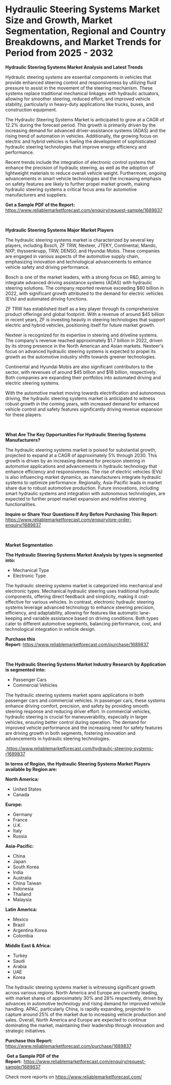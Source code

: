 <p><h1>Hydraulic Steering Systems Market Size and Growth, Market Segmentation, Regional and Country Breakdowns, and Market Trends for Period from 2025 -  2032</h1></p><p><strong>Hydraulic Steering Systems Market Analysis and Latest Trends</strong></p>
<p><p>Hydraulic steering systems are essential components in vehicles that provide enhanced steering control and responsiveness by utilizing fluid pressure to assist in the movement of the steering mechanism. These systems replace traditional mechanical linkages with hydraulic actuators, allowing for smoother steering, reduced effort, and improved vehicle stability, particularly in heavy-duty applications like trucks, buses, and construction equipment.</p><p>The Hydraulic Steering Systems Market is anticipated to grow at a CAGR of 12.2% during the forecast period. This growth is primarily driven by the increasing demand for advanced driver-assistance systems (ADAS) and the rising trend of automation in vehicles. Additionally, the growing focus on electric and hybrid vehicles is fueling the development of sophisticated hydraulic steering technologies that improve energy efficiency and performance.</p><p>Recent trends include the integration of electronic control systems that enhance the precision of hydraulic steering, as well as the adoption of lightweight materials to reduce overall vehicle weight. Furthermore, ongoing advancements in smart vehicle technologies and the increasing emphasis on safety features are likely to further propel market growth, making hydraulic steering systems a critical focus area for automotive manufacturers and suppliers.</p></p>
<p><strong>Get a Sample PDF of the Report:&nbsp;</strong> <a href="https://www.reliablemarketforecast.com/enquiry/request-sample/1689837?utm_campaign=1130&utm_medium=2&utm_source=Github&utm_content=ia&utm_term=07012025&utm_id=hydraulic-steering-systems">https://www.reliablemarketforecast.com/enquiry/request-sample/1689837</a></p>
<p>&nbsp;</p>
<p><strong>Hydraulic Steering Systems Major Market Players</strong></p>
<p><p>The hydraulic steering systems market is characterized by several key players, including Bosch, ZF TRW, Nexteer, JTEKY, Continental, Mando, NXP, thyssenkrupp, TRW, DENSO, and Hyundai Mobis. These companies are engaged in various aspects of the automotive supply chain, emphasizing innovation and technological advancements to enhance vehicle safety and driving performance.</p><p>Bosch is one of the market leaders, with a strong focus on R&D, aiming to integrate advanced driving assistance systems (ADAS) with hydraulic steering solutions. The company reported revenue exceeding $80 billion in 2022, with significant growth attributed to the demand for electric vehicles (EVs) and automated driving functions.</p><p>ZF TRW has established itself as a key player through its comprehensive product offerings and global footprint. With a revenue of around $45 billion in recent years, ZF is investing heavily in steering technologies that support electric and hybrid vehicles, positioning itself for future market growth.</p><p>Nexteer is recognized for its expertise in steering and driveline systems. The company's revenue reached approximately $1.7 billion in 2022, driven by its strong presence in the North American and Asian markets. Nexteer's focus on advanced hydraulic steering systems is expected to propel its growth as the automotive industry shifts towards greener technologies.</p><p>Continental and Hyundai Mobis are also significant contributors to the sector, with revenues of around $45 billion and $18 billion, respectively. Both companies are expanding their portfolios into automated driving and electric steering systems.</p><p>With the automotive market moving towards electrification and autonomous driving, the hydraulic steering systems market is anticipated to witness robust growth in the coming years, with increased demand for enhanced vehicle control and safety features significantly driving revenue expansion for these players.</p></p>
<p>&nbsp;</p>
<p><strong>What Are The Key Opportunities For Hydraulic Steering Systems Manufacturers?</strong></p>
<p><p>The hydraulic steering systems market is poised for substantial growth, projected to expand at a CAGR of approximately 5% through 2030. This growth is driven by an increasing demand for precision steering in automotive applications and advancements in hydraulic technology that enhance efficiency and responsiveness. The rise of electric vehicles (EVs) is also influencing market dynamics, as manufacturers integrate hydraulic systems to optimize performance. Regionally, Asia-Pacific leads in market share due to robust automotive production. Future innovations, including smart hydraulic systems and integration with autonomous technologies, are expected to further propel market expansion and redefine steering functionalities.</p></p>
<p><strong>Inquire or Share Your Questions If Any Before Purchasing This Report:</strong> <a href="https://www.reliablemarketforecast.com/enquiry/pre-order-enquiry/1689837?utm_campaign=1130&utm_medium=2&utm_source=Github&utm_content=ia&utm_term=07012025&utm_id=hydraulic-steering-systems">https://www.reliablemarketforecast.com/enquiry/pre-order-enquiry/1689837</a></p>
<p>&nbsp;</p>
<p><strong>Market Segmentation</strong></p>
<p><strong>The Hydraulic Steering Systems Market Analysis by types is segmented into:</strong></p>
<p><ul><li>Mechanical Type</li><li>Electronic Type</li></ul></p>
<p><p>The hydraulic steering systems market is categorized into mechanical and electronic types. Mechanical hydraulic steering uses traditional hydraulic components, offering direct feedback and simplicity, making it cost-effective for various vehicles. In contrast, electronic hydraulic steering systems leverage advanced technology to enhance steering precision, efficiency, and adaptability, allowing for features like automatic lane-keeping and variable assistance based on driving conditions. Both types cater to different automotive segments, balancing performance, cost, and technological integration in vehicle design.</p></p>
<p><strong>Purchase this Report:&nbsp;</strong><a href="https://www.reliablemarketforecast.com/purchase/1689837?utm_campaign=1130&utm_medium=2&utm_source=Github&utm_content=ia&utm_term=07012025&utm_id=hydraulic-steering-systems">https://www.reliablemarketforecast.com/purchase/1689837</a></p>
<p>&nbsp;</p>
<p><strong>The Hydraulic Steering Systems Market Industry Research by Application is segmented into:</strong></p>
<p><ul><li>Passenger Cars</li><li>Commercial Vehicles</li></ul></p>
<p><p>The hydraulic steering systems market spans applications in both passenger cars and commercial vehicles. In passenger cars, these systems enhance driving comfort, precision, and safety by providing smooth steering response and reducing driver effort. In commercial vehicles, hydraulic steering is crucial for maneuverability, especially in larger vehicles, ensuring better control during operation. The demand for improved vehicle performance and the increasing need for safety features are driving growth in both segments, fostering innovation and advancements in hydraulic steering technologies.</p></p>
<p><a href="https://www.reliablemarketforecast.com/hydraulic-steering-systems-r1689837?utm_campaign=1130&utm_medium=2&utm_source=Github&utm_content=ia&utm_term=07012025&utm_id=hydraulic-steering-systems">&nbsp;https://www.reliablemarketforecast.com/hydraulic-steering-systems-r1689837</a></p>
<p><strong>In terms of Region, the Hydraulic Steering Systems Market Players available by Region are:</strong></p>
<p>
    <p> <strong> North America: </strong>
        <ul>
            <li>United States</li>
            <li>Canada</li>
        </ul>
        </p> 
    <p> <strong> Europe: </strong>
        <ul>
            <li>Germany</li>
            <li>France</li>
            <li>U.K.</li>
            <li>Italy</li>
            <li>Russia</li>
        </ul>
        </p> 
    <p> <strong> Asia-Pacific: </strong>
        <ul>
            <li>China</li>
            <li>Japan</li>
            <li>South Korea</li>
            <li>India</li>
            <li>Australia</li>
            <li>China Taiwan</li>
            <li>Indonesia</li>
            <li>Thailand</li>
            <li>Malaysia</li>
        </ul>
        </p> 
    <p> <strong> Latin America: </strong>
        <ul>
            <li>Mexico</li>
            <li>Brazil</li>
            <li>Argentina Korea</li>
            <li>Colombia</li>
        </ul>
        </p> 
    <p> <strong> Middle East & Africa: </strong>
        <ul>
            <li>Turkey</li>
            <li>Saudi</li>
            <li>Arabia</li>
            <li>UAE</li>
            <li>Korea</li>
        </ul>
    </p>
    </p>
<p><p>The hydraulic steering systems market is witnessing significant growth across various regions. North America and Europe are currently leading, with market shares of approximately 30% and 28% respectively, driven by advances in automotive technology and rising demand for improved vehicle handling. APAC, particularly China, is rapidly expanding, projected to capture around 25% of the market due to increasing vehicle production and sales. Overall, North America and Europe are expected to continue dominating the market, maintaining their leadership through innovation and strategic initiatives.</p></p>
<p><strong>Purchase this Report: </strong><a href="https://www.reliablemarketforecast.com/purchase/1689837?utm_campaign=1130&utm_medium=2&utm_source=Github&utm_content=ia&utm_term=07012025&utm_id=hydraulic-steering-systems">https://www.reliablemarketforecast.com/purchase/1689837</a></p>
<p>&nbsp;<strong>Get a Sample PDF of the Report:&nbsp;&nbsp;</strong><a href="https://www.reliablemarketforecast.com/enquiry/request-sample/1689837?utm_campaign=1130&utm_medium=2&utm_source=Github&utm_content=ia&utm_term=07012025&utm_id=hydraulic-steering-systems">https://www.reliablemarketforecast.com/enquiry/request-sample/1689837</a></p>
<p><strong></strong></p>
<p>Check more reports on <a href="https://www.reliablemarketforecast.com/?utm_campaign=1130&utm_medium=2&utm_source=Github&utm_content=ia&utm_term=07012025&utm_id=hydraulic-steering-systems">https://www.reliablemarketforecast.com/</a></p>